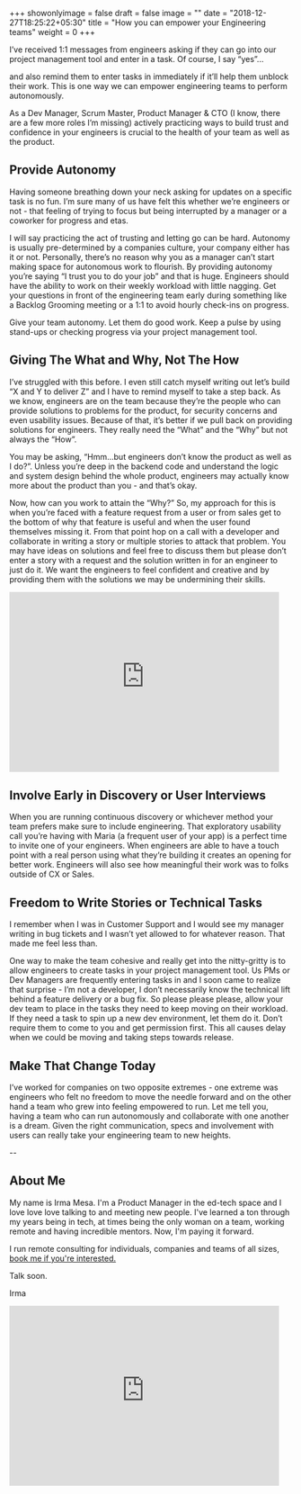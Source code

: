 +++
showonlyimage = false
draft = false
image = ""
date = "2018-12-27T18:25:22+05:30"
title = "How you can empower your Engineering teams"
weight = 0
+++

I’ve received 1:1 messages from engineers asking if they can go into our project management tool and enter in a task. Of course, I say “yes”...
<!--more-->
and also remind them to enter tasks in immediately if it’ll help them unblock their work. This is one way we can empower engineering teams to perform autonomously.

As a Dev Manager, Scrum Master, Product Manager & CTO (I know, there are a few more roles I’m missing) actively practicing ways to build trust and confidence in your engineers is crucial to the health of your team as well as the product.

## Provide Autonomy

Having someone breathing down your neck asking for updates on a specific task is no fun. I’m sure many of us have felt this whether we’re engineers or not - that feeling of trying to focus but being interrupted by a manager or a coworker for progress and etas.

I will say practicing the act of trusting and letting go can be hard. Autonomy is usually pre-determined by a companies culture, your company either has it or not. Personally, there’s no reason why you as a manager can’t start making space for autonomous work to flourish. By providing autonomy you’re saying “I trust you to do your job” and that is huge. Engineers should have the ability to work on their weekly workload with little nagging. Get your questions in front of the engineering team early during something like a Backlog Grooming meeting or a 1:1 to avoid hourly check-ins on progress.

Give your team autonomy. Let them do good work. Keep a pulse by using stand-ups or checking progress via your project management tool.

## Giving The What and Why, Not The How

I’ve struggled with this before. I even still catch myself writing out let’s build “X and Y to deliver Z” and I have to remind myself to take a step back. As we know, engineers are on the team because they’re the people who can provide solutions to problems for the product, for security concerns and even usability issues. Because of that, it’s better if we pull back on providing solutions for engineers. They really need the “What” and the “Why” but not always the “How”.

You may be asking, “Hmm…but engineers don’t know the product as well as I do?”. Unless you’re deep in the backend code and understand the logic and system design behind the whole product, engineers may actually know more about the product than you - and that’s okay.

Now, how can you work to attain the “Why?” So, my approach for this is when you’re faced with a feature request from a user or from sales get to the bottom of why that feature is useful and when the user found themselves missing it. From that point hop on a call with a developer and collaborate in writing a story or multiple stories to attack that problem. You may have ideas on solutions and feel free to discuss them but please don’t enter a story with a request and the solution written in for an engineer to just do it. We want the engineers to feel confident and creative and by providing them with the solutions we may be undermining their skills.

<iframe width="480" height="320" src="https://theweeklyhuman.substack.com/embed" frameborder="0" scrolling="no"></iframe>

## Involve Early in Discovery or User Interviews

When you are running continuous discovery or whichever method your team prefers make sure to include engineering. That exploratory usability call you’re having with Maria (a frequent user of your app) is a perfect time to invite one of your engineers. When engineers are able to have a touch point with a real person using what they’re building it creates an opening for better work. Engineers will also see how meaningful their work was to folks outside of CX or Sales.

## Freedom to Write Stories or Technical Tasks

I remember when I was in Customer Support and I would see my manager writing in bug tickets and I wasn’t yet allowed to for whatever reason. That made me feel less than.

One way to make the team cohesive and really get into the nitty-gritty is to allow engineers to create tasks in your project management tool. Us PMs or Dev Managers are frequently entering tasks in and I soon came to realize that surprise - I’m not a developer, I don’t necessarily know the technical lift behind a feature delivery or a bug fix. So please please please, allow your dev team to place in the tasks they need to keep moving on their workload. If they need a task to spin up a new dev environment, let them do it. Don’t require them to come to you and get permission first. This all causes delay when we could be moving and taking steps towards release.

## Make That Change Today

I’ve worked for companies on two opposite extremes - one extreme was engineers who felt no freedom to move the needle forward and on the other hand a team who grew into feeling empowered to run. Let me tell you, having a team who can run autonomously and collaborate with one another is a dream. Given the right communication, specs and involvement with users can really take your engineering team to new heights.

--

## About Me

My name is Irma Mesa. I'm a Product Manager in the ed-tech space and I love love love talking to and meeting new people. I've learned a ton through my years being in tech, at times being the only woman on a team, working remote and having incredible mentors. Now, I'm paying it forward.

I run remote consulting for individuals, companies and teams of all sizes, [book me if you're interested.](/workwithme/)

Talk soon.

Irma

<iframe width="480" height="320" src="https://theweeklyhuman.substack.com/embed" frameborder="0" scrolling="no"></iframe>

